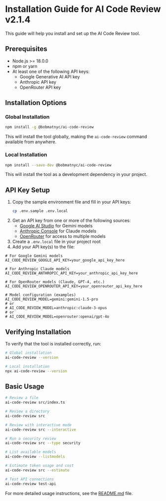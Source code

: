 # Installation Guide for AI Code Review v2.1.4

This guide will help you install and set up the AI Code Review tool.

## Prerequisites

- Node.js >= 18.0.0
- npm or yarn
- At least one of the following API keys:
  - Google Generative AI API key
  - Anthropic API key
  - OpenRouter API key

## Installation Options

### Global Installation

```bash
npm install -g @bobmatnyc/ai-code-review
```

This will install the tool globally, making the `ai-code-review` command available from anywhere.

### Local Installation

```bash
npm install --save-dev @bobmatnyc/ai-code-review
```

This will install the tool as a development dependency in your project.

## API Key Setup

1. Copy the sample environment file and fill in your API keys:
   ```bash
   cp .env.sample .env.local
   ```
2. Get an API key from one or more of the following sources:
   - [Google AI Studio](https://makersuite.google.com/) for Gemini models
   - [Anthropic Console](https://console.anthropic.com/) for Claude models
   - [OpenRouter](https://openrouter.ai/) for access to multiple models
2. Create a `.env.local` file in your project root
3. Add your API key(s) to the file:

```
# For Google Gemini models
AI_CODE_REVIEW_GOOGLE_API_KEY=your_google_api_key_here

# For Anthropic Claude models
AI_CODE_REVIEW_ANTHROPIC_API_KEY=your_anthropic_api_key_here

# For OpenRouter models (Claude, GPT-4, etc.)
AI_CODE_REVIEW_OPENROUTER_API_KEY=your_openrouter_api_key_here

# Model configuration (examples)
AI_CODE_REVIEW_MODEL=gemini:gemini-1.5-pro
# or
# AI_CODE_REVIEW_MODEL=anthropic:claude-3-opus
# or
# AI_CODE_REVIEW_MODEL=openrouter:openai/gpt-4o
```

## Verifying Installation

To verify that the tool is installed correctly, run:

```bash
# Global installation
ai-code-review --version

# Local installation
npx ai-code-review --version
```

## Basic Usage

```bash
# Review a file
ai-code-review src/index.ts

# Review a directory
ai-code-review src

# Review with interactive mode
ai-code-review src --interactive

# Run a security review
ai-code-review src --type security

# List available models
ai-code-review --listmodels

# Estimate token usage and cost
ai-code-review src --estimate

# Test API connections
ai-code-review test-api
```

For more detailed usage instructions, see the [README.md](README.md) file.
